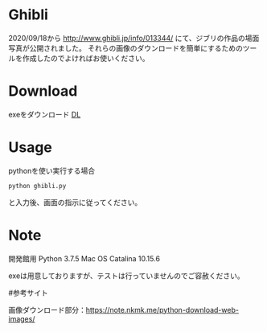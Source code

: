 # Ghibli

2020/09/18から http://www.ghibli.jp/info/013344/ にて、ジブリの作品の場面写真が公開されました。
それらの画像のダウンロードを簡単にするためのツールを作成したのでよければお使いください。

# Download
exeをダウンロード
[DL](attach:cat.jpg)

# Usage

pythonを使い実行する場合


```bash
python ghibli.py
```

と入力後、画面の指示に従ってください。

# Note

開発館用
Python 3.7.5
Mac OS Catalina 10.15.6

exeは用意しておりますが、テストは行っていませんのでご容赦ください。

#参考サイト

画像ダウンロード部分：https://note.nkmk.me/python-download-web-images/
